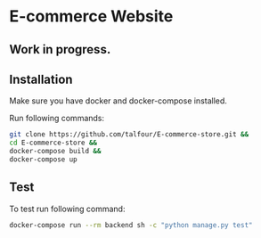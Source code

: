 # E-commerce Website

## Work in progress.

## Installation

Make sure you have docker and docker-compose installed.

Run following commands:

```bash
git clone https://github.com/talfour/E-commerce-store.git &&
cd E-commerce-store &&
docker-compose build &&
docker-compose up
```

## Test

To test run following command:

```bash
docker-compose run --rm backend sh -c "python manage.py test"
```
